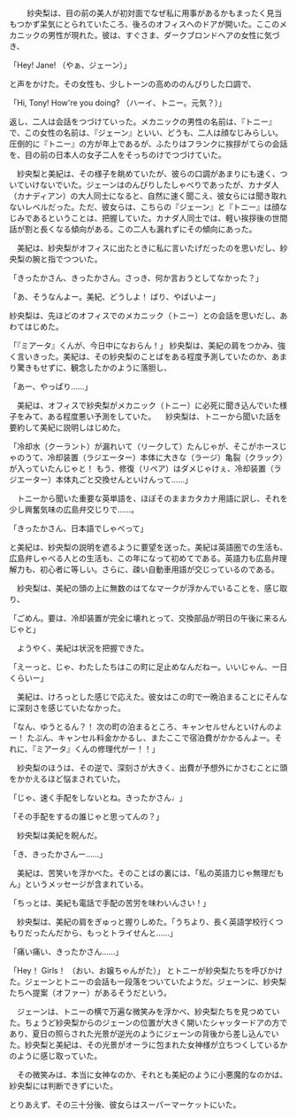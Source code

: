 　
　紗央梨は、目の前の美人が初対面でなぜ私に用事があるかもまったく見当もつかず呆気にとられていたころ、後ろのオフィスへのドアが開いた。ここのメカニックの男性が現れた。彼は、すぐさま、ダークブロンドヘアの女性に気づき、

「Hey! Jane! （やぁ、ジェーン）」

と声をかけた。その女性も、少しトーンの高めののんびりした口調で、

「Hi, Tony! How're you doing? （ハーイ、トニー。元気？）」

返し、二人は会話をつづけていった。メカニックの男性の名前は、『トニー』で、この女性の名前は、『ジェーン』といい、どうも、二人は顔なじみらしい。圧倒的に『トニー』の方が年上であるが、ふたりはフランクに挨拶がてらの会話を、目の前の日本人の女子二人をそっちのけでつづけていた。

　紗央梨と美紀は、その様子を眺めていたが、彼らの口調があまりにも速く、ついていけないでいた。ジェーンはのんびりしたしゃべりであったが、カナダ人（カナディアン）の大人同士になると、自然に速く聞こえ、彼女らには聞き取れないレベルだった。ただ、彼女らは、こちらの『ジェーン』と『トニー』は顔なじみであるということは、把握していた。カナダ人同士では、軽い挨拶後の世間話が割と長くなる傾向がある。この二人も漏れずにその傾向にあった。

　美紀は、紗央梨がオフィスに出たときに私に言いたげだったのを思いだし、紗央梨の腕と指でつついた。

「きったかさん、きったかさん。さっき、何か言おうとしてなかった？」

「あ、そうなんよー。美紀、どうしよ！ ばり、やばいよー」

紗央梨は、先ほどのオフィスでのメカニック（トニー）との会話を思いだし、あわてはじめた。

「『ミアータ』くんが、今日中になおらん！」
紗央梨は、美紀の肩をつかみ、強く言いきった。美紀は、その紗央梨のことばをある程度予測していたのか、あまり驚きもせずに、観念したかのように落胆し、

「あー、やっぱり……」

　美紀は、オフィスで紗央梨がメカニック（トニー）に必死に聞き込んでいた様子をみて、ある程度悪い予測をしていた。
　紗央梨は、トニーから聞いた話を要約して美紀に説明しはじめた。

「冷却水（クーラント）が漏れいて（リークして）たんじゃが、そこがホースじゃのうて、冷却装置（ラジエーター）本体に大きな（ラージ）亀裂（クラック）が入っていたんじゃと！ もう、修復（リペア）はダメじゃけぇ、冷却装置（ラジエーター）本体丸ごと交換せんといけんって……」

　トニーから聞いた重要な英単語を、ほぼそのままカタカナ用語に訳し、それを少し興奮気味の広島弁交じりで……。

「きったかさん、日本語でしゃべって」

と美紀は、紗央梨の説明を遮るように要望を送った。美紀は英語圏での生活も、広島弁しゃべる人との生活も、この年になって初めてである。英語力も広島弁理解力も、初心者に等しい。さらに、疎い自動車用語が交じっているのである。

　紗央梨は、美紀の頭の上に無数のはてなマークが浮かんでいることを、感じ取り、

「ごめん。要は、冷却装置が完全に壊れとって、交換部品が明日の午後に来るんじゃと」

　ようやく、美紀は状況を把握できた。

「えーっと、じゃ、わたしたちはこの町に足止めなんだねー。いいじゃん、一日くらいー」

　美紀は、けろっとした感じで応えた。彼女はこの町で一晩泊まることにそんなに深刻さを感じていたなかった。

「なん、ゆうとるん？！ 次の町の泊まるところ、キャンセルせんといけんのよー！ たぶん、キャンセル料金かかるし、またここで宿泊費がかかるんよー。それに、『ミアータ』くんの修理代がー！！」

　紗央梨のほうは、その逆で、深刻さが大きく、出費が予想外にかさむことに頭をかかえるほど悩まされていた。

「じゃ、速く手配をしないとね。きったかさん♩」

「その手配をするの誰じゃと思ってんの？」

　紗央梨は美紀を睨んだ。

「き、きったかさんー……」

　美紀は、苦笑いを浮かべた。そのことばの裏には、「私の英語力じゃ無理だもん」というメッセージが含まれている。

「ちっとは、美紀も電話で手配の苦労を味わいんさい！」

　紗央梨は、美紀の肩をぎゅっと握りしめた。「うちより、長く英語学校行くつもりだったんだから、もっとトライせんと……」

「痛い痛い、きったかさん……」

「Hey！ Girls！ （おい、お嬢ちゃんがた）」
とトニーが紗央梨たちを呼びかけた。ジェーンとトニーの会話も一段落をついていたようだ。ジェーンに、紗央梨たちへ提案（オファー）があるそうだという。

　ジェーンは、トニーの横で万遍な微笑みを浮かべ、紗央梨たちを見つめていた。ちょうど紗央梨からのジェーンの位置が大きく開いたシャッタードアの方であり、夏日の照らされた光景が逆光のようにジェーンの背後から差し込んでいた。紗央梨と美紀は、その光景がオーラに包まれた女神様が立ちつくしているかのように感じ取っていた。

　その微笑みは、本当に女神なのか、それとも美紀のように小悪魔的なのかは、紗央梨には判断できずにいた。


とりあえず、その三十分後、彼女らはスーパーマーケットにいた。





